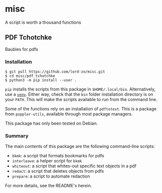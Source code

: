 # misc

A script is worth a thousand functions

## PDF Tchotchke

Baubles for pdfs

### Installation

```
$ git pull https://github.com/lord-zo/misc.git
$ cd misc/pdf_tchotchke
$ python3 -m pip install --user .
```

`pip` installs the scripts from this package in `$HOME/.local/bin`.
Alternatively, use a [`venv`](https://docs.python.org/3/library/venv.html).
Either way, check that the `bin` folder installation directory is on your `PATH`.
This will make the scripts available to run from the command line.

Some of the functions rely on an installation of `pdftotext`.
This is a package from `poppler-utils`, available through most package managers.

This package has only been tested on Debian.

### Summary

The main contents of this package are the following command-line scripts:
- `bkmk`: a script that formats bookmarks for pdfs
- `interleave`: a helper script for `bkmk`
- `whiteout`: a script that whites-out specific text objects in a pdf
- `redact`: a script that deletes objects from pdfs
- `prepare`: a script to automate redaction

For more details, see the README's herein.

